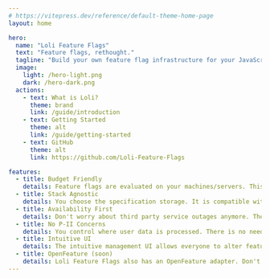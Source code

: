 ```yaml
---
# https://vitepress.dev/reference/default-theme-home-page
layout: home

hero:
  name: "Loli Feature Flags"
  text: "Feature flags, rethought."
  tagline: "Build your own feature flag infrastructure for your JavaScript/TypeScript stack."
  image:
    light: /hero-light.png
    dark: /hero-dark.png
  actions: 
    - text: What is Loli?
      theme: brand
      link: /guide/introduction
    - text: Getting Started
      theme: alt 
      link: /guide/getting-started
    - text: GitHub
      theme: alt
      link: https://github.com/Loli-Feature-Flags

features:
  - title: Budget Friendly
    details: Feature flags are evaluated on your machines/servers. This prevents expensive third party bills.
  - title: Stack Agnostic
    details: You choose the specification storage. It is compatible with every backend and frontend framework.
  - title: Availability First
    details: Don't worry about third party service outages anymore. The toolkit is built with availability in mind.
  - title: No P-II Concerns
    details: You control where user data is processed. There is no need to transfer sensible user data to third parties.
  - title: Intuitive UI
    details: The intuitive management UI allows everyone to alter feature flags. Powerful and accessible.
  - title: OpenFeature (soon)
    details: Loli Feature Flags also has an OpenFeature adapter. Don't worry about vendor-lock-ins.
---
```


